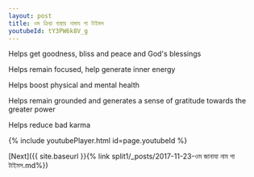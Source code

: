 ```yaml
---
layout: post
title: ওম ক্রিয়া বাস্থায় নামায গা টাইমস
youtubeId: tY3PW6k8V_g
---
```

 
 
Helps get goodness, bliss and peace and God's blessings
 
Helps remain focused, help generate inner energy 
 
Helps boost physical and mental health 
 
Helps remain grounded and generates a sense of gratitude towards the greater power 
 
Helps reduce bad karma
 
 
 
 


{% include youtubePlayer.html id=page.youtubeId %}
 
[Next]({{ site.baseurl }}{% link  split1/_posts/2017-11-23-ওম জানাযা নাম  গা টাইমস.md%})
 
